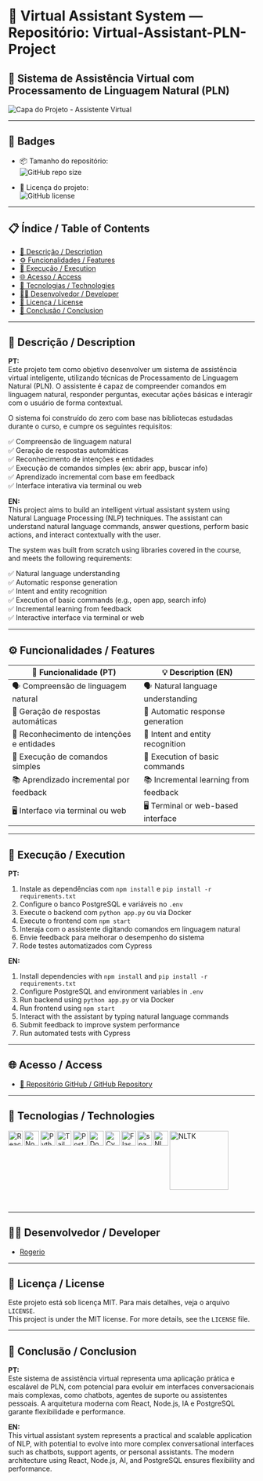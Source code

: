 # 🤖 Virtual Assistant System — Repositório: Virtual-Assistant-PLN-Project

## 🧠 Sistema de Assistência Virtual com Processamento de Linguagem Natural (PLN)

![Capa do Projeto - Assistente Virtual](assistente-virtual-capa.png)

---

## 🏅 Badges

- 📦 Tamanho do repositório:  
  ![GitHub repo size](https://img.shields.io/repo-size/Rogerio5/Virtual-Assistant-PLN-Project)

- 📄 Licença do projeto:  
  ![GitHub license](https://img.shields.io/github/license/Rogerio5/Virtual-Assistant-PLN-Project)

---

## 📋 Índice / Table of Contents

- [📖 Descrição / Description](#📖-descrição--description)  
- [⚙️ Funcionalidades / Features](#⚙️-funcionalidades--features)  
- [🚀 Execução / Execution](#🚀-execução--execution)  
- [🌐 Acesso / Access](#🌐-acesso--access)  
- [🧰 Tecnologias / Technologies](#🧰-tecnologias--technologies)  
- [👨‍💻 Desenvolvedor / Developer](#👨‍💻-desenvolvedor--developer)  
- [📜 Licença / License](#📜-licença--license)  
- [🏁 Conclusão / Conclusion](#🏁-conclusão--conclusion)

---

## 📖 Descrição / Description

**PT:**  
Este projeto tem como objetivo desenvolver um sistema de assistência virtual inteligente, utilizando técnicas de Processamento de Linguagem Natural (PLN). O assistente é capaz de compreender comandos em linguagem natural, responder perguntas, executar ações básicas e interagir com o usuário de forma contextual.

O sistema foi construído do zero com base nas bibliotecas estudadas durante o curso, e cumpre os seguintes requisitos:

✅ Compreensão de linguagem natural  
✅ Geração de respostas automáticas  
✅ Reconhecimento de intenções e entidades  
✅ Execução de comandos simples (ex: abrir app, buscar info)  
✅ Aprendizado incremental com base em feedback  
✅ Interface interativa via terminal ou web

**EN:**  
This project aims to build an intelligent virtual assistant system using Natural Language Processing (NLP) techniques. The assistant can understand natural language commands, answer questions, perform basic actions, and interact contextually with the user.

The system was built from scratch using libraries covered in the course, and meets the following requirements:

✅ Natural language understanding  
✅ Automatic response generation  
✅ Intent and entity recognition  
✅ Execution of basic commands (e.g., open app, search info)  
✅ Incremental learning from feedback  
✅ Interactive interface via terminal or web

---

## ⚙️ Funcionalidades / Features

| 🧩 Funcionalidade (PT)                     | 💡 Description (EN)                          |
|-------------------------------------------|----------------------------------------------|
| 🗣️ Compreensão de linguagem natural        | 🗣️ Natural language understanding             |
| 💬 Geração de respostas automáticas        | 💬 Automatic response generation              |
| 🎯 Reconhecimento de intenções e entidades | 🎯 Intent and entity recognition              |
| 🧾 Execução de comandos simples            | 🧾 Execution of basic commands                |
| 📚 Aprendizado incremental por feedback    | 📚 Incremental learning from feedback         |
| 🖥️ Interface via terminal ou web           | 🖥️ Terminal or web-based interface            |

---

## 🚀 Execução / Execution

**PT:**  
1. Instale as dependências com `npm install` e `pip install -r requirements.txt`  
2. Configure o banco PostgreSQL e variáveis no `.env`  
3. Execute o backend com `python app.py` ou via Docker  
4. Execute o frontend com `npm start`  
5. Interaja com o assistente digitando comandos em linguagem natural  
6. Envie feedback para melhorar o desempenho do sistema  
7. Rode testes automatizados com Cypress

**EN:**  
1. Install dependencies with `npm install` and `pip install -r requirements.txt`  
2. Configure PostgreSQL and environment variables in `.env`  
3. Run backend using `python app.py` or via Docker  
4. Run frontend using `npm start`  
5. Interact with the assistant by typing natural language commands  
6. Submit feedback to improve system performance  
7. Run automated tests with Cypress

---

## 🌐 Acesso / Access

- [🔗 Repositório GitHub / GitHub Repository](https://github.com/Rogerio5/Virtual-Assistant-PLN-Project)

---

## 🧰 Tecnologias / Technologies

<p>
  <img align="left" alt="React" title="React" width="30px" src="https://cdn.jsdelivr.net/gh/devicons/devicon@latest/icons/react/react-original.svg"/>
  <img align="left" alt="Node.js" title="Node.js" width="30px" src="https://cdn.jsdelivr.net/gh/devicons/devicon@latest/icons/nodejs/nodejs-original.svg"/>
  <img align="left" alt="Python" title="Python" width="30px" src="https://cdn.jsdelivr.net/gh/devicons/devicon@latest/icons/python/python-original.svg"/>
  <img align="left" alt="Tailwind CSS" title="Tailwind CSS" width="30px" src="https://cdn.jsdelivr.net/gh/devicons/devicon@latest/icons/tailwindcss/tailwindcss-original.svg"/>
  <img align="left" alt="PostgreSQL" title="PostgreSQL" width="30px" src="https://cdn.jsdelivr.net/gh/devicons/devicon@latest/icons/postgresql/postgresql-original.svg"/>
  <img align="left" alt="Docker" title="Docker" width="30px" src="https://cdn.jsdelivr.net/gh/devicons/devicon@latest/icons/docker/docker-original.svg"/>
  <img align="left" alt="Cypress" title="Cypress" width="30px" src="https://cdn.jsdelivr.net/gh/devicons/devicon@latest/icons/cypress/cypress-original.svg"/>
  <img align="left" alt="Flask" title="Flask" width="30px" src="https://cdn.jsdelivr.net/gh/devicons/devicon@latest/icons/flask/flask-original.svg"/>
  <img align="left" alt="spaCy" title="spaCy" width="30px" src="https://upload.wikimedia.org/wikipedia/commons/thumb/8/88/SpaCy_logo.svg/512px-SpaCy_logo.svg.png"/>
  <img align="left" alt="NLTK" title="NLTK" width="30px" src="https://upload.wikimedia.org/wikipedia/commons/thumb/d/d0/NLTK_logo.png/320px-NLTK_logo.png"/>
  <img alt="NLTK" title="NLTK" width="120px" src="https://upload.wikimedia.org/wikipedia/commons/thumb/d/d0/NLTK_logo.png/320px-NLTK_logo.png"/>
</p>

<br clear="all"/>

---

## 👨‍💻 Desenvolvedor / Developer

- [Rogerio](https://github.com/Rogerio5)

---

## 📜 Licença / License

Este projeto está sob licença MIT. Para mais detalhes, veja o arquivo `LICENSE`.  
This project is under the MIT license. For more details, see the `LICENSE` file.

---

## 🏁 Conclusão / Conclusion

**PT:**  
Este sistema de assistência virtual representa uma aplicação prática e escalável de PLN, com potencial para evoluir em interfaces conversacionais mais complexas, como chatbots, agentes de suporte ou assistentes pessoais. A arquitetura moderna com React, Node.js, IA e PostgreSQL garante flexibilidade e performance.

**EN:**  
This virtual assistant system represents a practical and scalable application of NLP, with potential to evolve into more complex conversational interfaces such as chatbots, support agents, or personal assistants. The modern architecture using React, Node.js, AI, and PostgreSQL ensures flexibility and performance.

